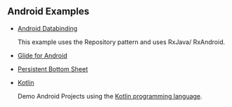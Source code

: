 Android Examples
------

* [Android Databinding](https://github.com/maurice-smith/playground/tree/master/android/examples/DataBindingEx)

    This example uses the Repository pattern and uses RxJava/ RxAndroid.
     
* [Glide for Android](https://github.com/maurice-smith/playground/tree/master/android/examples/GlideEx)
* [Persistent Bottom Sheet](https://github.com/maurice-smith/playground/tree/master/android/examples/bottomsheets)

* [Kotlin](https://github.com/maurice-smith/playground/tree/master/android/kotlin)

    Demo Android Projects using the [Kotlin programming language](https://kotlinlang.org/). 
